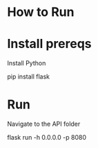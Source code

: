 # How to Run

# Install prereqs

Install Python

pip install flask

# Run

Navigate to the API folder

flask run -h 0.0.0.0 -p 8080